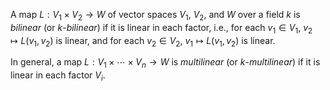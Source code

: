 A map $L: V_1 \times V_2 \to W$ of vector spaces $V_1$, $V_2$, and $W$ over a field $k$ is *bilinear* (or $k$-*bilinear*) if it is linear in each factor, i.e., for each $v_1 \in V_1$, $v_2 \mapsto L(v_1, v_2)$ is linear, and for each $v_2 \in V_2$, $v_1 \mapsto L(v_1, v_2)$ is linear.

In general, a map $L: V_1 \times \cdots \times V_n \to W$ is *multilinear* (or $k$-*multilinear*) if it is linear in each factor $V_i$.

